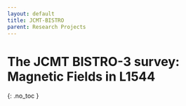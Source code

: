 ```yaml
---
layout: default
title: JCMT-BISTRO
parent: Research Projects
---
```


# The JCMT BISTRO-3 survey: Magnetic Fields in L1544
{: .no_toc }

